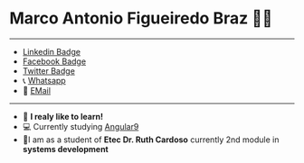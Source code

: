

<!--
### Hi there 👋
**devMarcoAntonio/devMarcoAntonio** is a ✨ _special_ ✨ repository because its `README.md` (this file) appears on your GitHub profile.

Here are some ideas to get you started:

- 🔭 I’m currently working on ...
- 🌱 I’m currently learning ...
- 👯 I’m looking to collaborate on ...
- 🤔 I’m looking for help with ...
- 💬 Ask me about ...
- 📫 How to reach me: ...
- 😄 Pronouns: ...
- ⚡ Fun fact: ...
-->

# Marco Antonio Figueiredo Braz :man_technologist:

___

- [Linkedin Badge](https://www.linkedin.com/feed/?doFeedRefresh=true&nis=true&lipi=urn%3Ali%3Apage%3Ad_flagship3_profile_view_base%3BkUhHLvMcQCKZEfwgj7tmew%3D%3D&licu=urn%3Ali%3Acontrol%3Ad_flagship3_profile_view_base-nav.homepagehttps://www.linkedin.com/in/marco-antonio-figueiredo-braz-11ba1131/)
- [Facebook Badge](https://www.facebook.com/figueiredobraz)
- [Twitter Badge](https://twitter.com/MarcoAn71036929)
- 📞 [Whatsapp](tel:+5513996062918)
- 📧 [EMail](emailto:marcoantoniobraz@hotmail.com)

___

- 📖 **I realy like to learn!**
- 💻 Currently studying [Angular9](https://www.udemy.com/)
- 🏫I am as a student of **Etec Dr. Ruth Cardoso** currently 2nd module in **systems development** 
